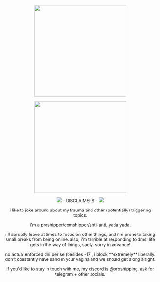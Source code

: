 #

<p align="center">
<img width=300 src="https://files.catbox.moe/gxxmb3.png">
</p>

<p align="center">
<img width=300 src="https://pixelbank.neocities.org/dividers/image287.gif">
</p>

<p align="center">
<img src="https://pixelbank.neocities.org/decome/wings/a63975ff.gif"> - DISCLAIMERS - <img src="https://pixelbank.neocities.org/decome/wings/20fd0f71.gif">
</p>

<p align="center">
i like to joke around about my trauma and other (potentially) triggering topics.
</p>

<p align="center">
i'm a proshipper/comshipper/anti-anti, yada yada.
</p>

<p align="center">
i'll abruptly leave at times to focus on other things, and i'm prone to taking small breaks from being online. also, i'm terrible at responding to dms. life gets in the way of things, sadly. sorry in advance!
</p>

<p align="center">
</p>

<p align="center">
no actual enforced dni per se (besides -17), i block **extremely** liberally. don't constantly have sand in your vagina and we should get along alright.
</p>

<p align="center">
if you'd like to stay in touch with me, my discord is @proshipping. ask for telegram + other socials.
</p>


#
